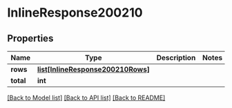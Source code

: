 # InlineResponse200210

## Properties
Name | Type | Description | Notes
------------ | ------------- | ------------- | -------------
**rows** | [**list[InlineResponse200210Rows]**](InlineResponse200210Rows.md) |  | 
**total** | **int** |  | 

[[Back to Model list]](../README.md#documentation-for-models) [[Back to API list]](../README.md#documentation-for-api-endpoints) [[Back to README]](../README.md)

